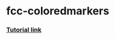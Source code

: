 # fcc-coloredmarkers
### [Tutorial link](https://www.freecodecamp.org/learn/2022/responsive-web-design/#learn-css-colors-by-building-a-set-of-colored-markers)
